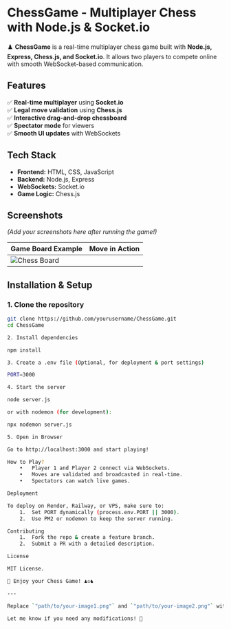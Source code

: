 # **ChessGame - Multiplayer Chess with Node.js & Socket.io**  

♟️ **ChessGame** is a real-time multiplayer chess game built with **Node.js, Express, Chess.js, and Socket.io**. It allows two players to compete online with smooth WebSocket-based communication.  

## **Features**  
✅ **Real-time multiplayer** using **Socket.io**  
✅ **Legal move validation** using **Chess.js**  
✅ **Interactive drag-and-drop chessboard**  
✅ **Spectator mode** for viewers  
✅ **Smooth UI updates** with WebSockets  

## **Tech Stack**  
- **Frontend:** HTML, CSS, JavaScript  
- **Backend:** Node.js, Express  
- **WebSockets:** Socket.io  
- **Game Logic:** Chess.js  

## **Screenshots**  
*(Add your screenshots here after running the game!)*  

| Game Board Example | Move in Action |
|--------------------|---------------|
| ![Chess Board](https://www.imghippo.com/i/MXoH3720U.png) |

## **Installation & Setup**  
### **1. Clone the repository**  
```sh
git clone https://github.com/yourusername/ChessGame.git
cd ChessGame

2. Install dependencies

npm install

3. Create a .env file (Optional, for deployment & port settings)

PORT=3000

4. Start the server

node server.js

or with nodemon (for development):

npx nodemon server.js

5. Open in Browser

Go to http://localhost:3000 and start playing!

How to Play?
	•	Player 1 and Player 2 connect via WebSockets.
	•	Moves are validated and broadcasted in real-time.
	•	Spectators can watch live games.

Deployment

To deploy on Render, Railway, or VPS, make sure to:
	1.	Set PORT dynamically (process.env.PORT || 3000).
	2.	Use PM2 or nodemon to keep the server running.

Contributing
	1.	Fork the repo & create a feature branch.
	2.	Submit a PR with a detailed description.

License

MIT License.

🚀 Enjoy your Chess Game! ♟️♔♞

---

Replace `"path/to/your-image1.png"` and `"path/to/your-image2.png"` with actual image paths after you take screenshots of your chess game in action.  

Let me know if you need any modifications! 🚀
